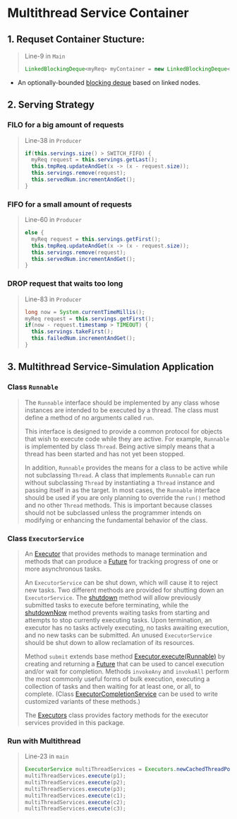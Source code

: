 # Multithread Service Container

## 1. Requset Container Stucture:

> Line-9 in ```Main```
>
> ```java
> LinkedBlockingDeque<myReq> myContainer = new LinkedBlockingDeque<>(100);
> ```

- An optionally-bounded [blocking deque](#) based on linked nodes.

## 2. Serving Strategy

### FILO for a big amount of requests

> Line-38 in ``Producer``
>
> ```java
> if(this.servings.size() > SWITCH_FIFO) {
>   myReq request = this.servings.getLast();
> 	this.tmpReq.updateAndGet(x -> (x - request.size));
> 	this.servings.remove(request);
> 	this.servedNum.incrementAndGet();
> }
> ```

###  FIFO for a small amount of requests

> Line-60 in ``Producer``
>
> ```java
> else {
> 	myReq request = this.servings.getFirst();
> 	this.tmpReq.updateAndGet(x -> (x - request.size));
> 	this.servings.remove(request);
> 	this.servedNum.incrementAndGet(); 
> }
> ```

### DROP request that waits too long

> Line-83 in ``Producer``
>
> ```java
> long now = System.currentTimeMillis();
> myReq request = this.servings.getFirst();
> if(now - request.timestamp > TIMEOUT) {
> 	this.servings.takeFirst();
> 	this.failedNum.incrementAndGet();
> }
> ```

## 3. Multithread Service-Simulation Application

### Class ```Runnable```

> The `Runnable` interface should be implemented by any class whose instances are intended to be executed by a thread. The class must define a method of no arguments called `run`.
>
> This interface is designed to provide a common protocol for objects that wish to execute code while they are active. For example, `Runnable` is implemented by class `Thread`. Being active simply means that a thread has been started and has not yet been stopped.
>
> In addition, `Runnable` provides the means for a class to be active while not subclassing `Thread`. A class that implements `Runnable` can run without subclassing `Thread` by instantiating a `Thread` instance and passing itself in as the target. In most cases, the `Runnable` interface should be used if you are only planning to override the `run()` method and no other `Thread` methods. This is important because classes should not be subclassed unless the programmer intends on modifying or enhancing the fundamental behavior of the class.

### Class ```ExecutorService```

> An [Executor](#) that provides methods to manage termination and methods that can produce a [Future](#) for tracking progress of one or more asynchronous tasks.
>
> An `ExecutorService` can be shut down, which will cause it to reject new tasks. Two different methods are provided for shutting down an `ExecutorService`. The [shutdown](#) method will allow previously submitted tasks to execute before terminating, while the [shutdownNow](#) method prevents waiting tasks from starting and attempts to stop currently executing tasks. Upon termination, an executor has no tasks actively executing, no tasks awaiting execution, and no new tasks can be submitted. An unused `ExecutorService` should be shut down to allow reclamation of its resources.
>
> Method `submit` extends base method [Executor.execute(Runnable)](#) by creating and returning a [Future](#) that can be used to cancel execution and/or wait for completion. Methods `invokeAny` and `invokeAll` perform the most commonly useful forms of bulk execution, executing a collection of tasks and then waiting for at least one, or all, to complete. (Class [ExecutorCompletionService](#) can be used to write customized variants of these methods.)
>
> The [Executors](#) class provides factory methods for the executor services provided in this package.

### Run with Multithread

> Line-23 in ``main``
>
> ```java
> ExecutorService multiThreadServices = Executors.newCachedThreadPool();
> multiThreadServices.execute(p1);
> multiThreadServices.execute(p2);
> multiThreadServices.execute(p3);
> multiThreadServices.execute(c1);
> multiThreadServices.execute(c2);
> multiThreadServices.execute(c3);
> ```

